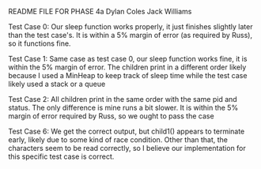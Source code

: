 README FILE FOR PHASE 4a Dylan Coles Jack Williams

Test Case 0: Our sleep function works properly, it just finishes slightly later than the test case's. It is within a 5%
margin of error (as required by Russ), so it functions fine. 

Test Case 1: Same case as test case 0, our sleep function works fine, it is within the 5% margin of error. The children
print in a different order likely because I used a MinHeap to keep track of sleep time while the test case likely used
a stack or a queue

Test Case 2: All children print in the same order with the same pid and status. The only difference is mine runs a bit slower.
It is within the 5% margin of error required by Russ, so we ought to pass the case

Test Case 6: We get the correct output, but child1() appears to terminate early, likely due to some kind of race condition. 
Other than that, the characters seem to be read correctly, so I believe our implementation for this specific test case is 
correct. 
